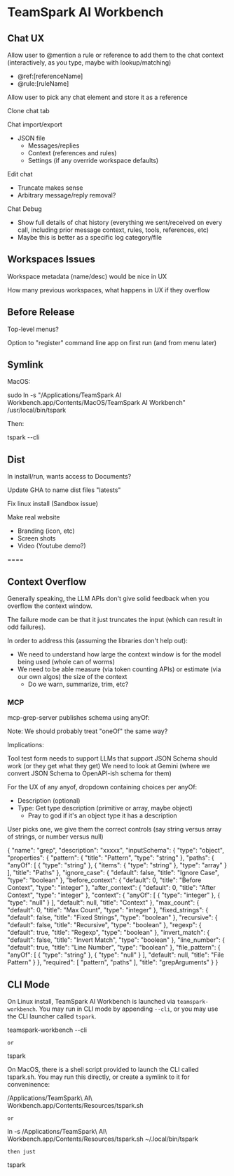 # TeamSpark AI Workbench

## Chat UX

Allow user to @mention a rule or reference to add them to the chat context (interactively, as you type, maybe with lookup/matching)
- @ref:[referenceName]
- @rule:[ruleName]

Allow user to pick any chat element and store it as a reference

Clone chat tab

Chat import/export
- JSON file
  - Messages/replies
  - Context (references and rules)
  - Settings (if any override workspace defaults)

Edit chat
- Truncate makes sense
- Arbitrary message/reply removal?

Chat Debug
- Show full details of chat history (everything we sent/received on every call, including prior message context, rules, tools, references, etc)
- Maybe this is better as a specific log category/file

## Workspaces Issues

Workspace metadata (name/desc) would be nice in UX

How many previous workspaces, what happens in UX if they overflow

## Before Release

Top-level menus?

Option to "register" command line app on first run (and from menu later)

## Symlink

MacOS:

sudo ln -s "/Applications/TeamSpark AI Workbench.app/Contents/MacOS/TeamSpark AI Workbench" /usr/local/bin/tspark

Then:

tspark --cli

## Dist

In install/run, wants access to Documents?

Update GHA to name dist files "latests"

Fix linux install (Sandbox issue)

Make real website
- Branding (icon, etc)
- Screen shots
- Video (Youtube demo?)

====

## Context Overflow

Generally speaking, the LLM APIs don't give solid feedback when you overflow the context window.

The failure mode can be that it just truncates the input (which can result in odd failures).

In order to address this (assuming the libraries don't help out):
- We need to understand how large the context window is for the model being used (whole can of worms)
- We need to be able measure (via token counting APIs) or estimate (via our own algos) the size of the context
  - Do we warn, summarize, trim, etc?

### MCP

mcp-grep-server publishes schema using anyOf:

Note: We should probably treat "oneOf" the same way?

Implications:

Tool test form needs to support
LLMs that support JSON Schema should work (or they get what they get)
We need to look at Gemini (where we convert JSON Schema to OpenAPI-ish schema for them)

For the UX of any anyof, dropdown containing choices per anyOf:
- Description (optional)
- Type: Get type description (primitive or array, maybe object)
  - Pray to god if it's an object type it has a description

User picks one, we give them the correct controls (say string versus array of strings, or number versus null)

{
  "name": "grep",
  "description": "xxxxx",
  "inputSchema": {
    "type": "object",
    "properties": {
      "pattern": {
        "title": "Pattern",
        "type": "string"
      },
      "paths": {
        "anyOf": [
          {
            "type": "string"
          },
          {
            "items": {
              "type": "string"
            },
            "type": "array"
          }
        ],
        "title": "Paths"
      },
      "ignore_case": {
        "default": false,
        "title": "Ignore Case",
        "type": "boolean"
      },
      "before_context": {
        "default": 0,
        "title": "Before Context",
        "type": "integer"
      },
      "after_context": {
        "default": 0,
        "title": "After Context",
        "type": "integer"
      },
      "context": {
        "anyOf": [
          {
            "type": "integer"
          },
          {
            "type": "null"
          }
        ],
        "default": null,
        "title": "Context"
      },
      "max_count": {
        "default": 0,
        "title": "Max Count",
        "type": "integer"
      },
      "fixed_strings": {
        "default": false,
        "title": "Fixed Strings",
        "type": "boolean"
      },
      "recursive": {
        "default": false,
        "title": "Recursive",
        "type": "boolean"
      },
      "regexp": {
        "default": true,
        "title": "Regexp",
        "type": "boolean"
      },
      "invert_match": {
        "default": false,
        "title": "Invert Match",
        "type": "boolean"
      },
      "line_number": {
        "default": true,
        "title": "Line Number",
        "type": "boolean"
      },
      "file_pattern": {
        "anyOf": [
          {
            "type": "string"
          },
          {
            "type": "null"
          }
        ],
        "default": null,
        "title": "File Pattern"
      }
    },
    "required": [
      "pattern",
      "paths"
    ],
    "title": "grepArguments"
  }
}

## CLI Mode

On Linux install, TeamSpark AI Workbench is launched via `teamspark-workbench`.  You may run in CLI mode by appending `--cli`, or you may use the CLI launcher called `tspark`.

  teamspark-workbench --cli
   
    or

  tspark

On MacOS, there is a shell script provided to launch the CLI called tspark.sh.  You may run this directly, or create a symlink to it for conveninence:

   
  /Applications/TeamSpark\ AI\ Workbench.app/Contents/Resources/tspark.sh

    or 

  ln -s /Applications/TeamSpark\ AI\ Workbench.app/Contents/Resources/tspark.sh ~/.local/bin/tspark

    then just

  tspark





